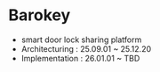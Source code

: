 # Barokey
* smart door lock sharing platform
* Architecturing : 25.09.01 ~ 25.12.20
* Implementation : 26.01.01 ~ TBD
